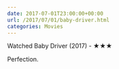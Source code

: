 ```yaml
---
date: 2017-07-01T23:00:00+00:00
url: /2017/07/01/baby-driver.html
categories: Movies
---
```

Watched Baby Driver (2017) - ★★★

Perfection.


